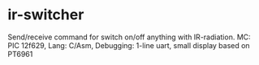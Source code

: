 ir-switcher
===========

Send/receive command for switch on/off anything with IR-radiation. MC: PIC 12f629, Lang: C/Asm, Debugging: 1-line uart, small display based on PT6961 
